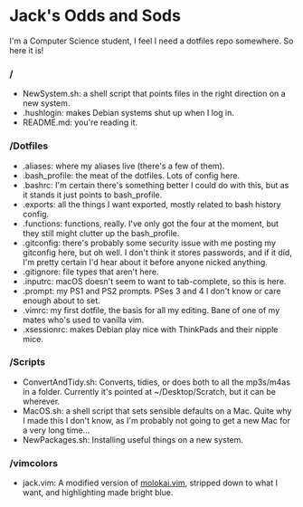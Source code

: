 # Jack's Odds and Sods

I'm a Computer Science student, I feel I need a dotfiles repo somewhere. So here it is!

### /
- NewSystem.sh: a shell script that points files in the right direction on a new system.
- .hushlogin: makes Debian systems shut up when I log in.
- README.md: you're reading it.

### /Dotfiles
- .aliases: where my aliases live (there's a few of them).
- .bash_profile: the meat of the dotfiles. Lots of config here.
- .bashrc: I'm certain there's something better I could do with this, but as it stands it just points to bash_profile.
- .exports: all the things I want exported, mostly related to bash history config.
- .functions: functions, really. I've only got the four at the moment, but they still might clutter up the bash_profile.
- .gitconfig: there's probably some security issue with me posting my gitconfig here, but oh well. I don't think it stores passwords, and if it did, I'm pretty certain I'd hear about it before anyone nicked anything.
- .gitignore: file types that aren't here.
- .inputrc: macOS doesn't seem to want to tab-complete, so this is here.
- .prompt: my PS1 and PS2 prompts. PSes 3 and 4 I don't know or care enough about to set.
- .vimrc: my first dotfile, the basis for all my editing. Bane of one of my mates who's used to vanilla vim.
- .xsessionrc: makes Debian play nice with ThinkPads and their nipple mice.

### /Scripts
- ConvertAndTidy.sh: Converts, tidies, or does both to all the mp3s/m4as in a folder. Currently it's pointed at ~/Desktop/Scratch, but it can be wherever.
- MacOS.sh: a shell script that sets sensible defaults on a Mac. Quite why I made this I don't know, as I'm probably not going to get a new Mac for a very long time...
- NewPackages.sh: Installing useful things on a new system.

### /vimcolors
- jack.vim: A modified version of [molokai.vim](https://github.com/tomasr/molokai), stripped down to what I want, and highlighting made bright blue.
